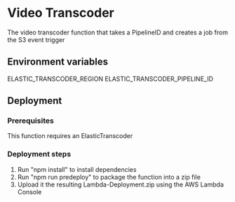 # Video Transcoder

The video transcoder function that takes a PipelineID and creates a job from the S3 event trigger

## Environment variables
ELASTIC_TRANSCODER_REGION
ELASTIC_TRANSCODER_PIPELINE_ID

## Deployment

### Prerequisites
This function requires an ElasticTranscoder

### Deployment steps
1. Run "npm install" to install dependencies
2. Run "npm run predeploy" to package the function into a zip file
3. Upload it the resulting Lambda-Deployment.zip using the AWS Lambda Console
